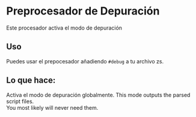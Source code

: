 # Preprocesador de Depuración

Este procesador activa el modo de depuración

## Uso
Puedes usar el prepocesador añadiendo  `#debug`  a tu archivo zs.

## Lo que hace:
Activa el modo de depuración globalmente.  This mode outputs the parsed script files.  
You most likely will never need them.